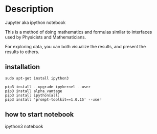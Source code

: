 # Description

Jupyter aka ipython notebook

This is a method of doing mathematics and formulas similar to interfaces used by Physicists and Mathematicians.

For exploring data, you can both visualize the results, and present the results to others.


## installation 

```
sudo apt-get install ipython3

pip3 install --upgrade ipykernel --user
pip3 install alpha_vantage
pip3 install ipython[all]
pip3 install 'prompt-toolkit==1.0.15' --user
```

## how to start notebook

ipython3 notebook

